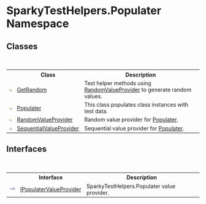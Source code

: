 # SparkyTestHelpers.Populater Namespace

## Classes
&nbsp;<table><tr><th></th><th>Class</th><th>Description</th></tr><tr><td>![Public class](media/pubclass.gif "Public class")</td><td><a href="T_SparkyTestHelpers_Populater_GetRandom">GetRandom</a></td><td>
Test helper methods using <a href="T_SparkyTestHelpers_Populater_RandomValueProvider">RandomValueProvider</a> to generate random values.</td></tr><tr><td>![Public class](media/pubclass.gif "Public class")</td><td><a href="T_SparkyTestHelpers_Populater_Populater">Populater</a></td><td>
This class populates class instances with test data.</td></tr><tr><td>![Public class](media/pubclass.gif "Public class")</td><td><a href="T_SparkyTestHelpers_Populater_RandomValueProvider">RandomValueProvider</a></td><td>
Random value provider for <a href="T_SparkyTestHelpers_Populater_Populater">Populater</a>.</td></tr><tr><td>![Public class](media/pubclass.gif "Public class")</td><td><a href="T_SparkyTestHelpers_Populater_SequentialValueProvider">SequentialValueProvider</a></td><td>
Sequential value provider for <a href="T_SparkyTestHelpers_Populater_Populater">Populater</a>.</td></tr></table>

## Interfaces
&nbsp;<table><tr><th></th><th>Interface</th><th>Description</th></tr><tr><td>![Public interface](media/pubinterface.gif "Public interface")</td><td><a href="T_SparkyTestHelpers_Populater_IPopulaterValueProvider">IPopulaterValueProvider</a></td><td>SparkyTestHelpers.Populater value provider.</td></tr></table>&nbsp;
